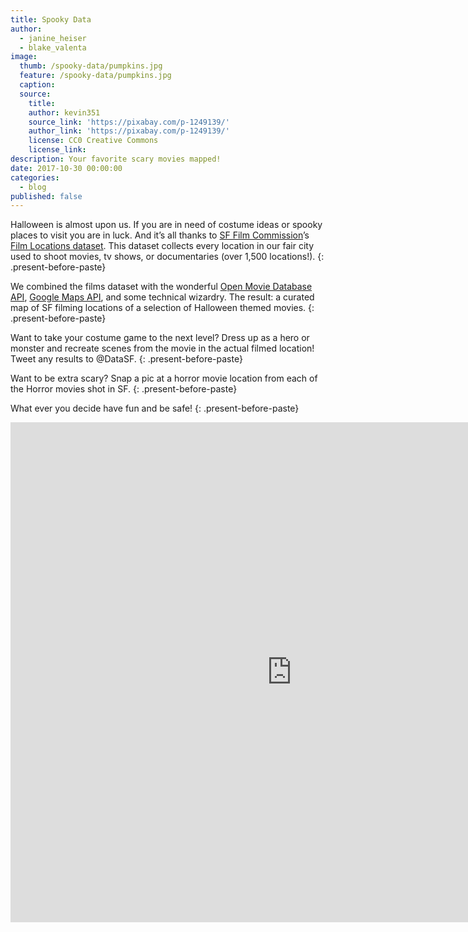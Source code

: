 ```yaml
---
title: Spooky Data
author:
  - janine_heiser
  - blake_valenta
image:
  thumb: /spooky-data/pumpkins.jpg
  feature: /spooky-data/pumpkins.jpg
  caption:
  source:
    title:
    author: kevin351
    source_link: 'https://pixabay.com/p-1249139/'
    author_link: 'https://pixabay.com/p-1249139/'
    license: CC0 Creative Commons
    license_link:
description: Your favorite scary movies mapped!
date: 2017-10-30 00:00:00
categories:
  - blog
published: false
---
```



Halloween is almost upon us. If you are in need of costume ideas or spooky places to visit you are in luck. And it’s all thanks to [SF Film Commission](http://filmsf.org/)’s [Film Locations dataset](https://data.sfgov.org/Culture-and-Recreation/Film-Locations-in-San-Francisco/yitu-d5am). This dataset collects every location in our fair city used to shoot movies, tv shows, or documentaries (over 1,500 locations!).
{: .present-before-paste}

We combined the films dataset with the wonderful [Open Movie Database API](http://www.omdbapi.com/), [Google Maps API](https://developers.google.com/maps/), and some technical wizardry. The result: a curated map of SF filming locations of a selection of Halloween themed movies.
{: .present-before-paste}

Want to take your costume game to the next level? Dress up as a hero or monster and recreate scenes from the movie in the actual filmed location! Tweet any results to @DataSF.
{: .present-before-paste}

Want to be extra scary? Snap a pic at a horror movie location from each of the Horror movies shot in SF.
{: .present-before-paste}

What ever you decide have fun and be safe!
{: .present-before-paste}

<embed style="width:900px;
 height: 800px;" src="http://datasf.org/SF-Halloween-Movie-Map/" />